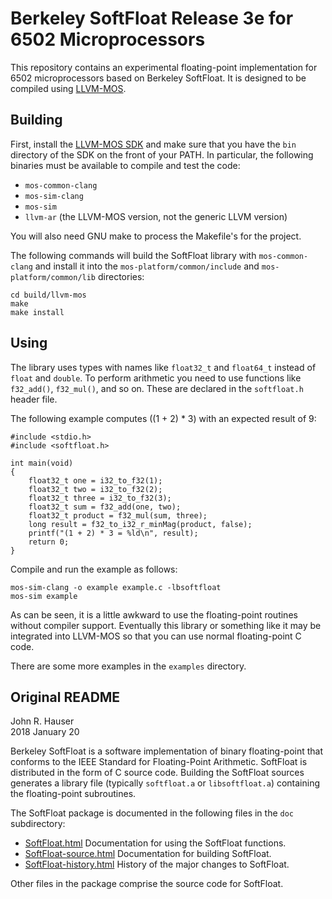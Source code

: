 
Berkeley SoftFloat Release 3e for 6502 Microprocessors
======================================================

This repository contains an experimental floating-point implementation
for 6502 microprocessors based on Berkeley SoftFloat.  It is designed
to be compiled using [LLVM-MOS](https://llvm-mos.org/wiki/Welcome).

Building
--------

First, install the [LLVM-MOS SDK](https://github.com/llvm-mos/llvm-mos-sdk#getting-started) and make sure that you have the `bin` directory of the SDK
on the front of your PATH.  In particular, the following binaries must
be available to compile and test the code:

* `mos-common-clang`
* `mos-sim-clang`
* `mos-sim`
* `llvm-ar` (the LLVM-MOS version, not the generic LLVM version)

You will also need GNU make to process the Makefile's for the project.

The following commands will build the SoftFloat library with `mos-common-clang`
and install it into the `mos-platform/common/include` and
`mos-platform/common/lib` directories:

    cd build/llvm-mos
    make
    make install

Using
-----

The library uses types with names like `float32_t` and `float64_t`
instead of `float` and `double`.  To perform arithmetic you need
to use functions like `f32_add()`, `f32_mul()`, and so on.  These are
declared in the `softfloat.h` header file.

The following example computes ((1 + 2) * 3) with an expected result of 9:

    #include <stdio.h>
    #include <softfloat.h>

    int main(void)
    {
        float32_t one = i32_to_f32(1);
        float32_t two = i32_to_f32(2);
        float32_t three = i32_to_f32(3);
        float32_t sum = f32_add(one, two);
        float32_t product = f32_mul(sum, three);
        long result = f32_to_i32_r_minMag(product, false);
        printf("(1 + 2) * 3 = %ld\n", result);
        return 0;
    }

Compile and run the example as follows:

    mos-sim-clang -o example example.c -lbsoftfloat
    mos-sim example

As can be seen, it is a little awkward to use the floating-point
routines without compiler support.  Eventually this library or something
like it may be integrated into LLVM-MOS so that you can use normal
floating-point C code.

There are some more examples in the `examples` directory.

Original README
---------------

John R. Hauser<br>
2018 January 20


Berkeley SoftFloat is a software implementation of binary floating-point
that conforms to the IEEE Standard for Floating-Point Arithmetic.  SoftFloat
is distributed in the form of C source code.  Building the SoftFloat sources
generates a library file (typically `softfloat.a` or `libsoftfloat.a`)
containing the floating-point subroutines.


The SoftFloat package is documented in the following files in the `doc`
subdirectory:

* [SoftFloat.html](http://www.jhauser.us/arithmetic/SoftFloat-3/doc/SoftFloat.html) Documentation for using the SoftFloat functions.
* [SoftFloat-source.html](http://www.jhauser.us/arithmetic/SoftFloat-3/doc/SoftFloat-source.html) Documentation for building SoftFloat.
* [SoftFloat-history.html](http://www.jhauser.us/arithmetic/SoftFloat-3/doc/SoftFloat-history.html) History of the major changes to SoftFloat.

Other files in the package comprise the source code for SoftFloat.

